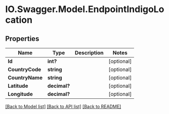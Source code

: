 # IO.Swagger.Model.EndpointIndigoLocation
## Properties

Name | Type | Description | Notes
------------ | ------------- | ------------- | -------------
**Id** | **int?** |  | [optional] 
**CountryCode** | **string** |  | [optional] 
**CountryName** | **string** |  | [optional] 
**Latitude** | **decimal?** |  | [optional] 
**Longitude** | **decimal?** |  | [optional] 

[[Back to Model list]](../README.md#documentation-for-models) [[Back to API list]](../README.md#documentation-for-api-endpoints) [[Back to README]](../README.md)

